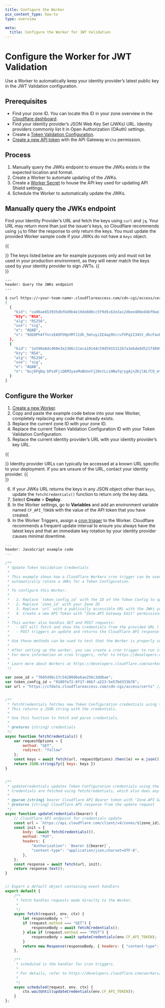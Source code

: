 ```yaml
---
title: Configure the Worker
pcx_content_type: how-to
type: overview

meta:
  title: Configure the Worker for JWT Validation
---
```


# Configure the Worker for JWT Validation

Use a Worker to automatically keep your identity provider’s latest public key in the JWT Validation configuration.

## Prerequisites

- Find your zone ID. You can locate this ID in your zone overview in the [Cloudflare dashboard](https://dash.cloudflare.com/).
- Find your identity provider’s JSON Web Key Set (JWKs) URL. Identity providers commonly list it in Open Authorization (OAuth) settings.
- Create a [Token Validation Configuration](/api-shield/security/jwt-validation/#add-a-token-validation-configuration).
- [Create a new API token](https://dash.cloudflare.com/profile/api-tokens) with the API Gateway `Write` permission.

## Process

1. Manually query the JWKs endpoint to ensure the JWKs exists in the expected location and format.
2. Create a Worker to automate updating of the JWKs.
3. Create a [Worker Secret](/workers/configuration/secrets/#via-the-dashboard) to house the API key used for updating API Shield settings.
4. Schedule the Worker to automatically update the JWKs.

## Manually query the JWKs endpoint

Find your Identity Provider’s URL and fetch the keys using `curl` and `jq`. Your URL may return more than just the issuer’s keys, so Cloudflare recommends using `jq` to filter the response to only return the keys. You must update the provided Worker sample code if your JWKs do not have a `keys` object.

{{<Aside type="note">}}
The keys listed below are for example purposes only and must not be used in your production environment, as they will never match the keys used by your identity provider to sign JWTs.
{{</Aside>}}

```sh
---
header: Query the JWKs endpoint
---

$ curl https://<your-team-name>.cloudflareaccess.com/cdn-cgi/access/certs -s | jq .keys
[
  {
    "kid": "ca96ae653935dbfb49b4e19de600cc5f9d5c63e3ac2dbee406ed4bf0ae100cce",
    "kty": "RSA",
    "alg": "RS256",
    "use": "sig",
    "e": "AQAB",
    "n": "9dG9Ph4ffncvEA9FO9pVMfJ1dh_5mtuyiIE4ap9ScrufVPq1I34St_dhcFavKiytK7Id7gTlgQgaouoJ0I5OJ_bytgX-B7oOUQHO-nJOAMycORXN8ZNaMBPKg9nBLL_BFY0YX5HggqrkXkZjJ--R4JpB30ENS8A6hxmEJ__yGMZTE2LHZoiYj9iyGNu3s3JflAoRlmziI8LsFXwyFAJUWRZq4SkSfyrRJ89pXPxIqBn9uYBtnxWzUpWG3xKZu0JAbi9YiwFCJrSe_CarvpARoWsOldtrty5yT1yJ1PZlImlF-yuEwjOoZxeib4WSidABZH0O3pbDACo8MfxR5rghHQ"
  },
  {
    "kid": "1e590a6dcd60e3e2306c21eca19144c59d591531267a3ebde8d521f40894329d",
    "kty": "RSA",
    "alg": "RS256",
    "use": "sig",
    "e": "AQAB",
    "n": "6uj6PgDq-bPsdFjiQ6M3yaxMxBUnnYj20xtLciHNafqrygAjnZKjl8LfCO_mtZ7jxfJNCARsz0L3sF9LAtARZqcsUvYLUlNDzflwNTe8woCT7yw0Ml2ZV5BWDbc3izEQnvjlBDGWv9p5jv-D-YNExtIzZKsRKyoy7hSu5FhyxmPfiAXo8b67f0dNy8V8HZfQJ5i9VGyK4Z5xKM-FjHOrC2uIbhzUE6wDe_0M23RTCxj7ZxzXUzZzc-_EBjmZDAI3tI2zBYymO55_gw8zHrNsZ4-32YvNTjBAiTLsjvKlsvNtPTN8q3saoZJWQMSiMi8dRalgA6pUDgcNs5lB9E7tWw"
  }
]
```

## Configure the Worker

1. [Create a new Worker](/workers/get-started/guide/).
2. Copy and paste the example code below into your new Worker, completely replacing any code that already exists.
3. Replace the current zone ID with your zone ID.
4. Replace the current Token Validation Configuration ID with your Token Validation Configuration.
5. Replace the current identity provider’s URL with your identity provider’s key URL.

{{<Aside type="note">}}
Identity provider URLs can typically be accessed at a known URL specific to your deployment. If you are unsure of the URL, contact your identity provider.
{{</Aside>}}

6. If your JWKs URL returns the keys in any JSON object other than `keys`, update the `fetchCredentials()` function to return only the key data.
7. Select **Create** > **Deploy**.
8. In the Worker settings, go to **Variables** and add an environment variable named `CF_API_TOKEN` with the value of the API token that you have created.
9. In the Worker Triggers, assign a [cron trigger](/workers/configuration/cron-triggers/) to the Worker. Cloudflare recommends a frequent update interval to ensure you always have the latest keys and that an immediate key rotation by your identity provider causes minimal downtime.

```js
---
header: JavaScript example code
---

/**
 * Update Token Validation Credentials
 *
 * This example shows how a Cloudflare Workers cron trigger can be used to
 * automatically rotate a JWKs for a Token Configuration.
 *
 * To configure this Worker:
 *
 *   1. Replace `token_config_id` with the ID of the Token Config to update
 *   2. Replace `zone_id` with your Zone ID
 *   3. Replace `url` with a publically accessible URL with the JWKs you want to use
 *   4. Create a new API Token with "Zone.API Gateway Edit" permissions and add it as a secret with the name `CF_API_TOKEN` (see https://developers.cloudflare.com/workers/configuration/secrets/)
 *
 * This worker also handles GET and POST requests:
 *   - GET will fetch and show the credentials from the provided URL (`GET https://random-worker-name-c134.example.workers.dev/`)
 *   - POST triggers an update and returns the Cloudflare API response of that update (`POST https://random-worker-name-c134.example.workers.dev/`)
 *
 * Use these methods can be used to test that the Worker is properly set up.
 *
 * After setting up the worker, you can create a cron trigger to run it periodically.
 * For more information on cron triggers, refer to https://developers.cloudflare.com/workers/configuration/cron-triggers/
 *
 * Learn more about Workers at https://developers.cloudflare.com/workers/
 */

var zone_id = "760549bc17c54280d6e6ae256c3dd6ae";
var token_config_id = "91007e72-8f17-46b7-a223-5e57bd333b78";
var url = "https://cfdata.cloudflareaccess.com/cdn-cgi/access/certs" // JWKs


/**
 * fetchCredentials fetches new Token Configuration credentials using the URL defined above.
 * This returns a JSON string with the credentials.
 *
 * Use this function to fetch and parse credentials.
 *
 * @returns {string} credentials
 */
async function fetchCredentials() {
    var requestOptions = {
        method: "GET",
        redirect: "follow"
    };
    const keys = await fetch(url, requestOptions).then((e) => e.json()).then((e) => e.keys);
    return JSON.stringify({ keys: keys })
}


/**
 * updateCredentials updates Token Configuration credentials using the Cloudflare API.
 * Credentials are fetched using fetchCredentials, which also does any required processing.
 *
 * @param {string} bearer Cloudflare API Bearer token with "Zone.API Gateway Edit" permissions
 * @returns {string} Cloudflare API response from the update request
 */
async function updateCredentials(bearer) {
    // Cloudflare API endpoint for credentials update
    const url = `https://api.cloudflare.com/client/v4/zones/${zone_id}/api_gateway/token_validation/${token_config_id}/credentials`
    const init = {
        body: (await fetchCredentials()),
        method: "PUT",
        headers: {
            "Authorization": `Bearer ${bearer}`,
            "content-type": "application/json;charset=UTF-8",
        },
    };
    const response = await fetch(url, init);
    return response.text();
}


// Export a default object containing event handlers
export default {
    /**
     * fetch handles requests made direclty to the Worker.
     *
     */
    async fetch(request, env, ctx) {
        let responseBody = ""
        if (request.method === "GET") {
            responseBody = await fetchCredentials();
        } else if (request.method === "POST") {
            responseBody = await updateCredentials(env.CF_API_TOKEN);
        }
        return new Response(responseBody, { headers: { "content-type": "application/json;charset=UTF-8" } });
    },

    /**
     * scheduled is the handler for cron triggers.
     *
     * For details, refer to https://developers.cloudflare.com/workers/configuration/cron-triggers/
     *
     */
    async scheduled(request, env, ctx) {
        ctx.waitUntil(updateCredentials(env.CF_API_TOKEN));
    }
};
```